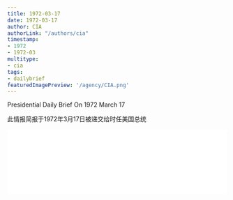 ```yaml
---
title: 1972-03-17
date: 1972-03-17
author: CIA 
authorLink: "/authors/cia"
timestamp: 
- 1972
- 1972-03
multitype: 
- cia
tags: 
- dailybrief
featuredImagePreview: '/agency/CIA.png'
---
```



Presidential Daily Brief On 1972 March 17

此情报简报于1972年3月17日被递交给时任美国总统

<!--more-->





<div id="over" style="width:100%; overflow:hidden"> <iframe id="sFrame" name="sFrame" frameborder="no" border="0"  allowfullscreen marginwidth="0" scrolling="no" src = " /CIA/1972-03-17.html "  style = " position:absulute; width: 806px; top: 300;" > </iframe> </div>